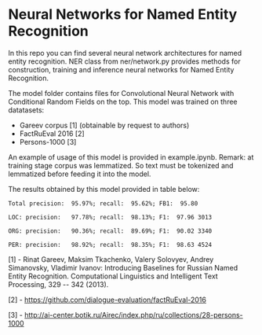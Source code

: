 # Neural Networks for Named Entity Recognition

In this repo you can find several neural network architectures for named entity recognition.
NER class from ner/network.py provides methods for construction, training and inference neural networks for Named Entity
Recognition.

The model folder contains files for Convolutional Neural Network with Conditional Random Fields on the top. This
model was trained on three datatasets:

- Gareev corpus [1] (obtainable by request to authors)
- FactRuEval 2016 [2]
- Persons-1000 [3]

An example of usage of this model is provided in example.ipynb.
Remark: at training stage corpus was lemmatized.
So text must be tokenized and lemmatized before feeding it into the model.

The results obtained by this model provided in table below:

    Total precision:  95.97%; recall:  95.62%; FB1:  95.80

	LOC: precision:   97.78%; recall:  98.13%; F1:  97.96 3013

	ORG: precision:   90.36%; recall:  89.69%; F1:  90.02 3340

	PER: precision:   98.92%; recall:  98.35%; F1:  98.63 4524

[1] - Rinat Gareev, Maksim Tkachenko, Valery Solovyev, Andrey Simanovsky, Vladimir Ivanov: Introducing Baselines for Russian Named Entity Recognition. Computational Linguistics and Intelligent Text Processing, 329 -- 342 (2013).

[2] - https://github.com/dialogue-evaluation/factRuEval-2016

[3] - http://ai-center.botik.ru/Airec/index.php/ru/collections/28-persons-1000